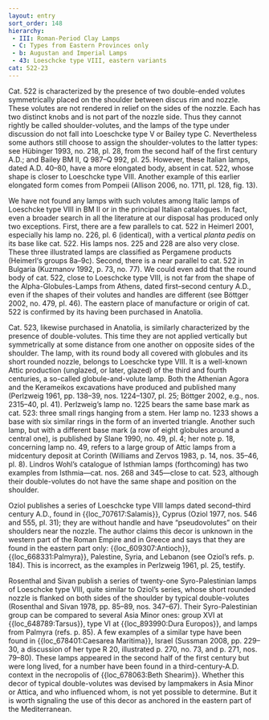 ```yaml
---
layout: entry
sort_order: 148
hierarchy:
 - III: Roman-Period Clay Lamps
 - C: Types from Eastern Provinces only
 - b: Augustan and Imperial Lamps
 - 43: Loeschcke type VIII, eastern variants
cat: 522-23
---
```


Cat. 522 is characterized by the presence of two double-ended volutes symmetrically placed on the shoulder between discus rim and nozzle. These volutes are not rendered in relief on the sides of the nozzle. Each has two distinct knobs and is not part of the nozzle side. Thus they cannot rightly be called shoulder-volutes, and the lamps of the type under discussion do not fall into Loeschcke type V or Bailey type C. Nevertheless some authors still choose to assign the shoulder-volutes to the latter types: see Hübinger 1993, no. 218, pl. 28, from the second half of the first century A.D.; and Bailey BM II, Q 987–Q 992, pl. 25. However, these Italian lamps, dated A.D. 40–80, have a more elongated body, absent in cat. 522, whose shape is closer to Loeschcke type VIII. Another example of this earlier elongated form comes from Pompeii (Allison 2006, no. 1711, pl. 128, fig. 13).

We have not found any lamps with such volutes among Italic lamps of Loeschcke type VIII in BM II or in the principal Italian catalogues. In fact, even a broader search in all the literature at our disposal has produced only two exceptions. First, there are a few parallels to cat. 522 in Heimerl 2001, especially his lamp no. 226, pl. 6 (identical), with a vertical *planta pedis* on its base like cat. 522. His lamps nos. 225 and 228 are also very close. These three illustrated lamps are classified as Pergamene products (Heimerl‘s groups 8a–9c). Second, there is a near parallel to cat. 522 in Bulgaria (Kuzmanov 1992, p. 73, no. 77). We could even add that the round body of cat. 522, close to Loeschcke type VIII, is not far from the shape of the Alpha-Globules-Lamps from Athens, dated first–second century A.D., even if the shapes of their volutes and handles are different (see Böttger 2002, no. 479, pl. 46). The eastern place of manufacture or origin of cat. 522 is confirmed by its having been purchased in Anatolia.

Cat. 523, likewise purchased in Anatolia, is similarly characterized by the presence of double-volutes. This time they are not applied vertically but symmetrically at some distance from one another on opposite sides of the shoulder. The lamp, with its round body all covered with globules and its short rounded nozzle, belongs to Loeschcke type VIII. It is a well-known Attic production (unglazed, or later, glazed) of the third and fourth centuries, a so-called globule-and-volute lamp. Both the Athenian Agora and the Kerameikos excavations have produced and published many (Perlzweig 1961, pp. 138–39, nos. 1224–1307, pl. 25; Böttger 2002, e.g., nos. 2315–40, pl. 41). Perlzweig’s lamp no. 1225 bears the same base mark as cat. 523: three small rings hanging from a stem. Her lamp no. 1233 shows a base with six similar rings in the form of an inverted triangle. Another such lamp, but with a different base mark (a row of eight globules around a central one), is published by Slane 1990, no. 49, pl. 4; her note p. 18, concerning lamp no. 49, refers to a large group of Attic lamps from a midcentury deposit at Corinth (Williams and Zervos 1983, p. 14, nos. 35–46, pl. 8). Lindros Wohl’s catalogue of Isthmian lamps (forthcoming) has two examples from Isthmia—cat. nos. 268 and 345—close to cat. 523, although their double-volutes do not have the same shape and position on the shoulder.

Oziol publishes a series of Loeschcke type VIII lamps dated second–third century A.D., found in {{loc_707617:Salamis}}, Cyprus (Oziol 1977, nos. 546 and 555, pl. 31); they are without handle and have “pseudovolutes” on their shoulders near the nozzle. The author claims this decor is unknown in the western part of the Roman Empire and in Greece and says that they are found in the eastern part only: {{loc_609307:Antioch}}, {{loc_668331:Palmyra}}, Palestine, Syria, and Lebanon (see Oziol’s refs. p. 184). This is incorrect, as the examples in Perlzweig 1961, pl. 25, testify.

Rosenthal and Sivan publish a series of twenty-one Syro-Palestinian lamps of Loeschcke type VIII, quite similar to Oziol’s series, whose short rounded nozzle is flanked on both sides of the shoulder by typical double-volutes (Rosenthal and Sivan 1978, pp. 85–89, nos. 347–67). Their Syro-Palestinian group can be compared to several Asia Minor ones: group XVI at {{loc_648789:Tarsus}}, type VI at {{loc_893990:Dura Europos}}, and lamps from Palmyra (refs. p. 85). A few examples of a similar type have been found in {{loc_678401:Caesarea Maritima}}, Israel (Sussman 2008, pp. 229–30, a discussion of her type R 20, illustrated p. 270, no. 73, and p. 271, nos. 79–80). These lamps appeared in the second half of the first century but were long lived, for a number have been found in a third-century-A.D. context in the necropolis of {{loc_678063:Beth Shearim}}. Whether this decor of typical double-volutes was devised by lampmakers in Asia Minor or Attica, and who influenced whom, is not yet possible to determine. But it is worth signaling the use of this decor as anchored in the eastern part of the Mediterranean.
